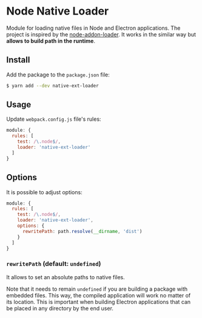 # Node Native Loader

Module for loading native files in Node and Electron applications. The project is inspired by the [node-addon-loader](https://github.com/ushu/node-addon-loader). It works in the similar way but **allows to build path in the runtime**.

## Install

Add the package to the `package.json` file:

```bash
$ yarn add --dev native-ext-loader
```

## Usage

Update `webpack.config.js` file's rules:

```javascript
module: {
  rules: [
    test: /\.node$/,
    loader: 'native-ext-loader'
  ]
}
```

## Options

It is possible to adjust options:

```javascript
module: {
  rules: [
    test: /\.node$/,
    loader: 'native-ext-loader',
    options: {
      rewritePath: path.resolve(__dirname, 'dist')
    }
  ]
}
```

### `rewritePath` (default: `undefined`)

It allows to set an absolute paths to native files.

Note that it needs to remain `undefined` if you are building a package with embedded files. This way, the compiled application will work no matter of its location. This is important when building Electron applications that can be placed in any directory by the end user.
